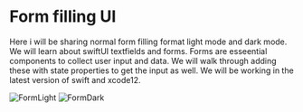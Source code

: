 # Form filling UI


Here i will be sharing normal form filling format light mode and dark mode.
 We will learn about swiftUI textfields and forms. Forms are esseential components to collect user input and data.
 We will walk through adding these with state properties to get the input as well. 
 We will be working in the latest version of swift and xcode12.


![FormLight](https://user-images.githubusercontent.com/62072824/108102737-f1e6fe80-70ae-11eb-9799-d70b9dd0e9bd.jpg)
![FormDark](https://user-images.githubusercontent.com/62072824/108102960-44c0b600-70af-11eb-8d3c-9524158019ab.jpg)











